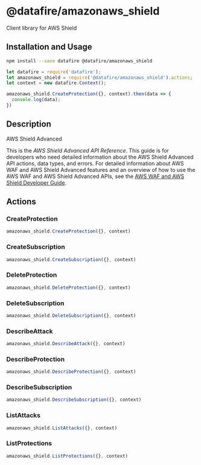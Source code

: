 # @datafire/amazonaws_shield

Client library for AWS Shield

## Installation and Usage
```bash
npm install --save datafire @datafire/amazonaws_shield
```

```js
let datafire = require('datafire');
let amazonaws_shield = require('@datafire/amazonaws_shield').actions;
let context = new datafire.Context();

amazonaws_shield.CreateProtection({}, context).then(data => {
  console.log(data);
})
```

## Description
<fullname>AWS Shield Advanced</fullname> <p>This is the <i>AWS Shield Advanced API Reference</i>. This guide is for developers who need detailed information about the AWS Shield Advanced API actions, data types, and errors. For detailed information about AWS WAF and AWS Shield Advanced features and an overview of how to use the AWS WAF and AWS Shield Advanced APIs, see the <a href="http://docs.aws.amazon.com/waf/latest/developerguide/">AWS WAF and AWS Shield Developer Guide</a>.</p>

## Actions
### CreateProtection



```js
amazonaws_shield.CreateProtection({}, context)
```


### CreateSubscription



```js
amazonaws_shield.CreateSubscription({}, context)
```


### DeleteProtection



```js
amazonaws_shield.DeleteProtection({}, context)
```


### DeleteSubscription



```js
amazonaws_shield.DeleteSubscription({}, context)
```


### DescribeAttack



```js
amazonaws_shield.DescribeAttack({}, context)
```


### DescribeProtection



```js
amazonaws_shield.DescribeProtection({}, context)
```


### DescribeSubscription



```js
amazonaws_shield.DescribeSubscription({}, context)
```


### ListAttacks



```js
amazonaws_shield.ListAttacks({}, context)
```


### ListProtections



```js
amazonaws_shield.ListProtections({}, context)
```


